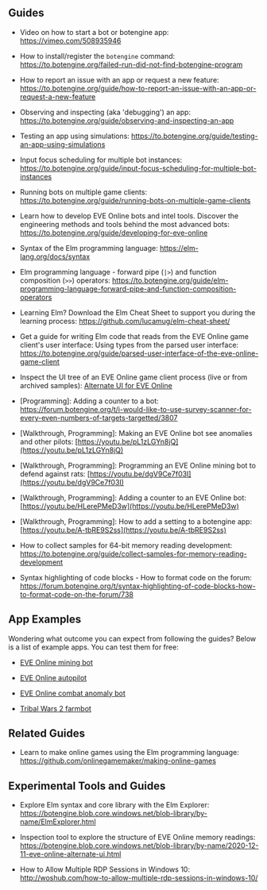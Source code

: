 
## Guides

+ Video on how to start a bot or botengine app: https://vimeo.com/508935946

+ How to install/register the `botengine` command: https://to.botengine.org/failed-run-did-not-find-botengine-program

+ How to report an issue with an app or request a new feature: https://to.botengine.org/guide/how-to-report-an-issue-with-an-app-or-request-a-new-feature

+ Observing and inspecting (aka 'debugging') an app: https://to.botengine.org/guide/observing-and-inspecting-an-app

+ Testing an app using simulations: https://to.botengine.org/guide/testing-an-app-using-simulations

+ Input focus scheduling for multiple bot instances: https://to.botengine.org/guide/input-focus-scheduling-for-multiple-bot-instances

+ Running bots on multiple game clients: https://to.botengine.org/guide/running-bots-on-multiple-game-clients

+ Learn how to develop EVE Online bots and intel tools. Discover the engineering methods and tools behind the most advanced bots: https://to.botengine.org/guide/developing-for-eve-online

+ Syntax of the Elm programming language: https://elm-lang.org/docs/syntax

+ Elm programming language - forward pipe (`|>`) and function composition (`>>`) operators: https://to.botengine.org/guide/elm-programming-language-forward-pipe-and-function-composition-operators

+ Learning Elm? Download the Elm Cheat Sheet to support you during the learning process: https://github.com/lucamug/elm-cheat-sheet/

+ Get a guide for writing Elm code that reads from the EVE Online game client's user interface: Using types from the parsed user interface: https://to.botengine.org/guide/parsed-user-interface-of-the-eve-online-game-client

+ Inspect the UI tree of an EVE Online game client process (live or from archived samples): [Alternate UI for EVE Online](https://to.botengine.org/guide/alternate-ui-for-eve-online)

+ [Programming]: Adding a counter to a bot: https://forum.botengine.org/t/i-would-like-to-use-survey-scanner-for-every-even-numbers-of-targets-targetted/3807

+ [Walkthrough, Programming]: Making an EVE Online bot see anomalies and other pilots: [https://youtu.be/pL1zLGYn8jQ](https://youtu.be/pL1zLGYn8jQ)

+ [Walkthrough, Programming]: Programming an EVE Online mining bot to defend against rats: [https://youtu.be/dgV9Ce7f03I](https://youtu.be/dgV9Ce7f03I)

+ [Walkthrough, Programming]: Adding a counter to an EVE Online bot: [https://youtu.be/HLerePMeD3w](https://youtu.be/HLerePMeD3w)

+ [Walkthrough, Programming]: How to add a setting to a botengine app: [https://youtu.be/A-tbRE9S2ss](https://youtu.be/A-tbRE9S2ss)

+ How to collect samples for 64-bit memory reading development: https://to.botengine.org/guide/collect-samples-for-memory-reading-development

+ Syntax highlighting of code blocks - How to format code on the forum: https://forum.botengine.org/t/syntax-highlighting-of-code-blocks-how-to-format-code-on-the-forum/738

## App Examples

Wondering what outcome you can expect from following the guides? Below is a list of example apps. You can test them for free:

+ [EVE Online mining bot](https://to.botengine.org/guide/app/eve-online-mining-bot)

+ [EVE Online autopilot](https://to.botengine.org/guide/app/eve-online-autopilot-bot)

+ [EVE Online combat anomaly bot](https://to.botengine.org/guide/app/eve-online-combat-anomaly-bot)

+ [Tribal Wars 2 farmbot](https://to.botengine.org/guide/app/tribal-wars-2-farmbot)

## Related Guides

+ Learn to make online games using the Elm programming language: https://github.com/onlinegamemaker/making-online-games

## Experimental Tools and Guides

+ Explore Elm syntax and core library with the Elm Explorer: https://botengine.blob.core.windows.net/blob-library/by-name/ElmExplorer.html

+ Inspection tool to explore the structure of EVE Online memory readings: https://botengine.blob.core.windows.net/blob-library/by-name/2020-12-11-eve-online-alternate-ui.html

+ How to Allow Multiple RDP Sessions in Windows 10: http://woshub.com/how-to-allow-multiple-rdp-sessions-in-windows-10/
